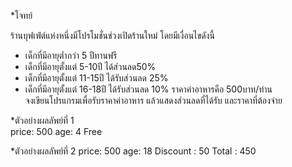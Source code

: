 *โจทย์ 

ร้านบุฟเฟ่ต์แห่งหนึ่งมีโปรโมชั่นช่วงเปิดร้านใหม่ โดยมีเงื่อนไขดังนี้ 
- เด็กที่มีอายุต่ำกว่า 5 ปีทานฟรี 
- เด็กที่มีอายุตั้งแต่ 5-10ปี ได้ส่วนลด50% 
- เด็กที่มีอายุตั้งแต่ 11-15ปี ได้รับส่วนลด 25% 
- เด็กที่มีอายุตั้งแต่ 16-18ปี ได้รับส่วนลด 10% 
ราคาค่าอาหารคือ 500บาท/ท่าน  
จงเขียนโปรแกรมเพื่อรับราคาค่าอาหาร แล้วแสดงส่วนลดที่ได้รับ และราคาที่ต้องจ่าย 

*ตัวอย่างผลลัพย์ที่ 1  
price: 500 
age: 4 
Free 

*ตัวอย่างผลลัพย์ที่ 2 
price: 500 
age: 18 
Discount : 50 
Total : 450 
